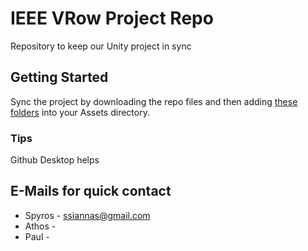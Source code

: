 # IEEE VRow Project Repo
Repository to keep our Unity project in sync

## Getting Started

Sync the project by downloading the repo files and then adding [these folders]() into your Assets directory.

### Tips

Github Desktop helps

## E-Mails for quick contact

* Spyros - ssiannas@gmail.com
* Athos - 
* Paul - 
